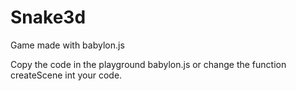 # Snake3d

Game made with babylon.js

Copy the code in the playground babylon.js or 
change the function createScene int your code.

